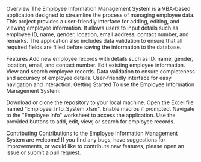 Overview
The Employee Information Management System is a VBA-based application designed to streamline the process of managing employee data. This project provides a user-friendly interface for adding, editing, and viewing employee information. It allows users to input details such as employee ID, name, gender, location, email address, contact number, and remarks. The application also includes data validation to ensure that all required fields are filled before saving the information to the database.

Features
Add new employee records with details such as ID, name, gender, location, email, and contact number.
Edit existing employee information.
View and search employee records.
Data validation to ensure completeness and accuracy of employee details.
User-friendly interface for easy navigation and interaction.
Getting Started
To use the Employee Information Management System:

Download or clone the repository to your local machine.
Open the Excel file named "Employee_Info_System.xlsm".
Enable macros if prompted.
Navigate to the "Employee Info" worksheet to access the application.
Use the provided buttons to add, edit, view, or search for employee records.


Contributing
Contributions to the Employee Information Management System are welcome! If you find any bugs, have suggestions for improvements, or would like to contribute new features, please open an issue or submit a pull request.
